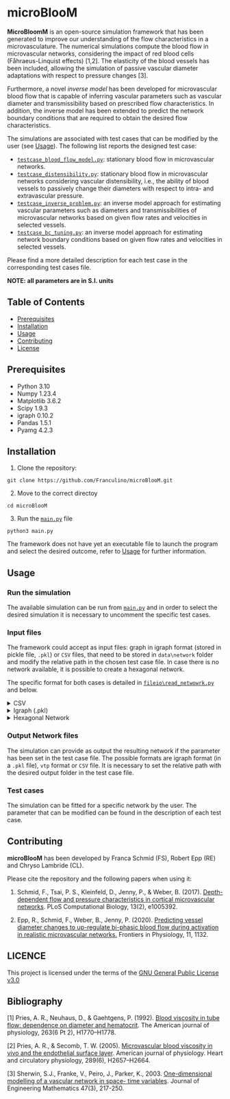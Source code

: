 # microBlooM

**MicroBloomM** is an open-source simulation framework that has been generated to improve our understanding of the flow characteristics in a microvasculature. The numerical simulations compute the blood flow in microvascular networks, considering the impact of red blood cells (Fåhraeus-Linquist effects) [1,2]. The elasticity of the blood vessels has been included, allowing the simulation of passive vascular diameter adaptations with respect to pressure changes [3].

Furthermore, a novel _inverse model_ has been developed for microvascular blood flow that is capable of inferring vascular parameters such as vascular diameter and transmissibility based on prescribed flow characteristics. In addition, the inverse model has been extended to predict the network boundary conditions that are required to obtain the desired flow characteristics.

The simulations are associated with test cases that can be modified by the user (see [Usage](#usage)). The following list reports the designed test case:

- [`testcase_blood_flow_model.py`](https://github.com/Franculino/microBlooM/blob/main/testcases/testcase_blood_flow_model.py): stationary blood flow in microvascular networks.
- [`testcase_distensibility.py`](https://github.com/Franculino/microBlooM/blob/main/testcases/testcase_distensibility.py): stationary blood flow in microvascular networks considering vascular distensibility, i.e., the ability of blood vessels to passively change their diameters with respect to intra- and extravascular pressure.
- [`testcase_inverse_problem.py`](https://github.com/Franculino/microBlooM/blob/main/testcases/testcase_inverse_problem.py): an inverse model approach for estimating vascular parameters such as diameters and transmissibilities of microvascular networks based on given flow rates and velocities in selected vessels.
- [`testcase_bc_tuning.py`](https://github.com/Franculino/microBlooM/blob/main/testcases/testcase_bc_tuning.py): an inverse model approach for estimating network boundary conditions based on given flow rates and velocities in selected vessels.

Please find a more detailed description for each test case in the corresponding test cases file.

**NOTE: all parameters are in S.I. units**

## Table of Contents

- [Prerequisites](#prerequisites)
- [Installation](#installation)
- [Usage](#usage)
- [Contributing](#contributing)
- [License](#license)

## Prerequisites

- Python 3.10
- Numpy 1.23.4
- Matplotlib 3.6.2
- Scipy 1.9.3
- igraph 0.10.2
- Pandas 1.5.1
- Pyamg 4.2.3

## Installation

1. Clone the repository:

```
git clone https://github.com/Franculino/microBlooM.git
```

2. Move to the correct directoy

```
cd microBlooM
```

3. Run the [`main.py`](https://github.com/Franculino/microBlooM/blob/main/main.py) file

```
python3 main.py
```

The framework does not have yet an executable file to launch the program and select the desired outcome, refer to [Usage](#usage) for further information.

## Usage

### Run the simulation

The available simulation can be run from [`main.py`](https://github.com/Franculino/microBlooM/blob/main/main.py) and in order to select the desired simulation it is necessary to uncomment the specific test cases.

### Input files

The framework could accept as input files: graph in igraph format (stored in pickle file, `.pkl`) or `CSV` files, that need to be stored in `data\network` folder and modify the relative path in the chosen test case file. In case there is no network available, it is possible to create a hexagonal network.

The specific format for both cases is detailed in [`fileio\read_netwowrk.py`](https://github.com/Franculino/microBlooM/blob/main/source/fileio/read_network.py) and below.

<details>
 <summary>  CSV </summary>

Import a network from the three csv text files containing vertex, edge and boundary data.

_Vertex (vx) data_: At least three columns are required to describe the x, y and z coordinates of all vertices. A
header for each column has to be provided. Example file structure (order of columns does not matter; additional
columns are ignored):

        x_coord, y_coord, z_coord
        x_coord_of_vx_0,y_coord_of_vx_0,z_coord_of_vx_0
        x_coord_of_vx_1,y_coord_of_vx_1,z_coord_of_vx_1
                :      ,        :      ,        :
                :      ,        :      ,        :

_Edge data_: At least four columns are required to describe the incidence vertices (requires two columns, i.e.,
one for each incidence vertex per edge), diameters and lengths of all edges. A header for each column has to be
provided. Example file structure (order of columns does not matter; additional columns are ignored):

        vx_incident_1, vertex_incident_2, diameter, length
        incident_vx_1_of_edge_0,incident_vx_2_of_edge_0,diameter_of_edge_0,length_of_edge_0
        incident_vx_1_of_edge_1,incident_vx_2_of_edge_1,diameter_of_edge_1,length_of_edge_1
                    :          ,            :          ,            :     ,         :
                    :          ,            :          ,            :     ,         :

_Boundary data_: At least three columns are required to prescribe the vertex indices of boundary conditions,
the boundary type (1: pressure, 2: flow rate) and the boundary values (can be pressure or flow rate).
Example file structure (order of columns does not matter; additional columns are ignored):

        vx_id_of_boundary, boundary_type, boundary_value
        vx_id_boundary_0,boundary_type_0,boundary_value_0
        vx_id_boundary_1,boundary_type_1,boundary_value_1
                :       ,       :       ,       :
                :       ,       :       ,       :

</details>

<details>
 <summary>  Igraph (.pkl) </summary>

_Vertex data_: At least one attribute is required to describe the x, y and z coordinates of all vertices.

```
one (3 x nv) array, where nv is the number of vertices:
        [[x0, y0, z0]
         [x1, y1, z1]
                    :
                    :
         [xnv, ynv, znv]]
```

_Edge data_: At least two attributes are required to describe the diameters and lengths of all edges.

```
two (1 x ne) arrays, where ne is number of edges:
        diameter: [d0, d1, ..., dne ]
        length: [l0, l1, ..., lne ]
```

_Boundary data_: At least two vertex attributes are required to prescribe the boundary type (1: pressure, 2: flow rate, None: otherwise) and the boundary values (can be pressure or flow rate,
None: otherwise).

```
two (1 x nv) arrays, where nv is number of vertices:
            boundary_type: [boundary_type_0, boundary_type_1, ..., boundary_type_nv]
            boundary_value: [boundary_value_0, boundary_value_1, ..., boundary_value_nv]
```

</details>

<details>

 <summary>  Hexagonal Network </summary>

The hexagonal network properties can be modified from the `testcase` file of the choose simulation. Here an example of possible values:

        "nr_of_hexagon_x": 3,
        "nr_of_hexagon_y": 3,
        "hexa_edge_length": 62.e-6,
        "hexa_diameter": 4.e-6,
        "hexa_boundary_vertices": [0, 27],
        "hexa_boundary_values": [2, 1],
        "hexa_boundary_types": [1, 1],

Note: the number odd hexagon must be odd.

</details>

### Output Network files

The simulation can provide as output the resulting network if the parameter has been set in the test case file.
The possible formats are igraph format (in a `.pkl` file), `vtp` format or `CSV` file. It is necessary to set the relative path with the desired output folder in the test case file.

### Test cases

The simulation can be fitted for a specific network by the user. The parameter that can be modified can be found in the description of each test case.

## Contributing

**microBlooM** has been developed by Franca Schmid (FS), Robert Epp (RE) and Chryso Lambride (CL).

Please cite the repository and the following papers when using it:

1. Schmid, F., Tsai, P. S., Kleinfeld, D., Jenny, P., & Weber, B. (2017). [Depth-dependent flow and pressure characteristics in cortical microvascular networks](https://doi.org/10.1371/journal.pcbi.1005392). PLoS Computational Biology, 13(2), e1005392.

2. Epp, R., Schmid, F., Weber, B., Jenny, P. (2020). [Predicting vessel diameter changes to up-regulate bi-phasic blood flow during activation in realistic microvascular networks.](https://doi.org/10.3389/fphys.2020.566303) Frontiers in Physiology, 11, 1132.

## LICENCE

This project is licensed under the terms of the [GNU General Public License v3.0](https://github.com/Franculino/microBlooM/blob/main/LICENSE)


## Bibliography

[1] Pries, A. R., Neuhaus, D., & Gaehtgens, P. (1992). [Blood viscosity in tube flow: dependence on diameter and hematocrit](https://doi.org/10.1152/ajpheart.1992.263.6.H1770). The American journal of physiology, 263(6 Pt 2), H1770–H1778. 


[2] Pries, A. R., & Secomb, T. W. (2005). [Microvascular blood viscosity in vivo and the endothelial surface layer](https://doi.org/10.1152/ajpheart.00297.2005). American journal of physiology. Heart and circulatory physiology, 289(6), H2657–H2664. 

[3] Sherwin, S.J., Franke, V., Peiro, J., Parker, K., 2003. [One-dimensional modelling of a vascular network in space- time variables](https://doi.org/10.1023/B:ENGI.0000007979.32871.e2). Journal of Engineering Mathematics 47(3), 217-250.
